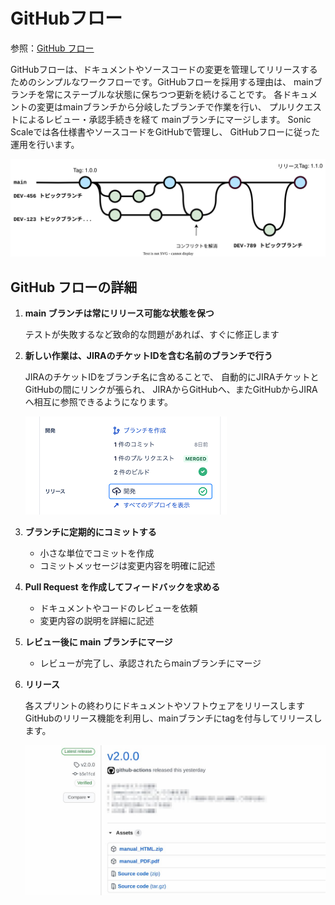 # GitHubフロー

参照：[GitHub フロー](https://docs.github.com/ja/get-started/using-github/github-flow)

GitHubフローは、ドキュメントやソースコードの変更を管理してリリースするためのシンプルなワークフローです。GitHubフローを採用する理由は、
mainブランチを常にステーブルな状態に保ちつつ更新を続けることです。
各ドキュメントの変更はmainブランチから分岐したブランチで作業を行い、
プルリクエストによるレビュー・承認手続きを経て
mainブランチにマージします。
Sonic Scaleでは各仕様書やソースコードをGitHubで管理し、
GitHubフローに従った運用を行います。

![GitHubフロー](../draw.io/github-flow.drawio.svg)

## GitHub フローの詳細

1. **main ブランチは常にリリース可能な状態を保つ**
   
    テストが失敗するなど致命的な問題があれば、すぐに修正します

2. **新しい作業は、JIRAのチケットIDを含む名前のブランチで行う**

    JIRAのチケットIDをブランチ名に含めることで、
    自動的にJIRAチケットとGitHubの間にリンクが張られ、
    JIRAからGitHubへ、またGitHubからJIRAへ相互に参照できるようになります。

    ![JIRA GitHub連携](../img/jira-github.png)

3. **ブランチに定期的にコミットする**
   - 小さな単位でコミットを作成
   - コミットメッセージは変更内容を明確に記述

4. **Pull Request を作成してフィードバックを求める**
   - ドキュメントやコードのレビューを依頼
   - 変更内容の説明を詳細に記述

5. **レビュー後に main ブランチにマージ**
   - レビューが完了し、承認されたらmainブランチにマージ

6. **リリース**

    各スプリントの終わりにドキュメントやソフトウェアをリリースします
    GitHubのリリース機能を利用し、mainブランチにtagを付与してリリースします。
    
    ![GitHubリリース](../img/github-release.png)
